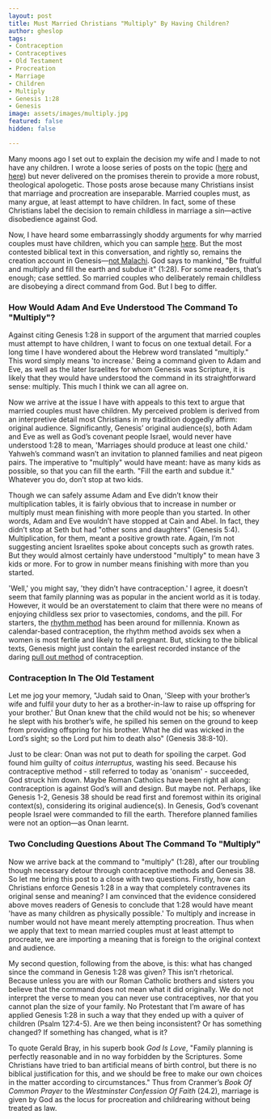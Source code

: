 ```yaml
---
layout: post
title: Must Married Christians "Multiply" By Having Children?
author: gheslop
tags:
- Contraception
- Contraceptives
- Old Testament
- Procreation
- Marriage
- Children
- Multiply
- Genesis 1:28
- Genesis
image: assets/images/multiply.jpg
featured: false
hidden: false

---
```

Many moons ago I set out to explain the decision my wife and I made to not have any children. I wrote a loose series of posts on the topic ([here](https://rekindle.co.za/content/responding-to-challies-is-it-okay-to-deliberately-not-have-children/ "Must Married Christians Have Children?") and [here](https://rekindle.co.za/content/doodle-childlessness-and-the-sovereignty-of-god/ "Children And God's Sovereignty")) but never delivered on the promises therein to provide a more robust, theological apologetic. Those posts arose because many Christians insist that marriage and procreation are inseparable. Married couples must, as many argue, at least attempt to have children. In fact, some of these Christians label the decision to remain childless in marriage a sin—active disobedience against God.

Now, I have heard some embarrassingly shoddy arguments for why married couples must have children, which you can sample [here](https://rekindle.co.za/content/unconvincing-arguments-for-why-married-couples-must-have-children/ "Unconvincing Arguments Insistent On Childbearing"). But the most contested biblical text in this conversation, and rightly so, remains the creation account in Genesis—[not Malachi](http://www.rekindle.co.za/content/malachi-on-divorce-godly-offspring-and-the-gospel/ "Does God Require Godly Offspring?"). God says to mankind, "Be fruitful and multiply and fill the earth and subdue it" (1:28). For some readers, that’s enough; case settled. So married couples who deliberately remain childless are disobeying a direct command from God. But I beg to differ.

### How Would Adam And Eve Understood The Command To "Multiply"?

Against citing Genesis 1:28 in support of the argument that married couples must attempt to have children, I want to focus on one textual detail. For a long time I have wondered about the Hebrew word translated "multiply." This word simply means 'to increase.' Being a command given to Adam and Eve, as well as the later Israelites for whom Genesis was Scripture, it is likely that they would have understood the command in its straightforward sense: multiply. This much I think we can all agree on.

Now we arrive at the issue I have with appeals to this text to argue that married couples must have children. My perceived problem is derived from an interpretive detail most Christians in my tradition doggedly affirm: original audience. Significantly, Genesis’ original audience(s), both Adam and Eve as well as God’s covenant people Israel, would never have understood 1:28 to mean, 'Marriages should produce at least one child.' Yahweh’s command wasn’t an invitation to planned families and neat pigeon pairs. The imperative to "multiply" would have meant: have as many kids as possible, so that you can fill the earth. "Fill the earth and subdue it." Whatever you do, don’t stop at two kids.

Though we can safely assume Adam and Eve didn’t know their multiplication tables, it is fairly obvious that to increase in number or multiply must mean finishing with more people than you started. In other words, Adam and Eve wouldn’t have stopped at Cain and Abel. In fact, they didn’t stop at Seth but had "other sons and daughters" (Genesis 5:4). Multiplication, for them, meant a positive growth rate. Again, I’m not suggesting ancient Israelites spoke about concepts such as growth rates. But they would almost certainly have understood "multiply" to mean have 3 kids or more. For to grow in number means finishing with more than you started.

'Well,' you might say, 'they didn’t have contraception.' I agree, it doesn’t seem that family planning was as popular in the ancient world as it is today. However, it would be an overstatement to claim that there were no means of enjoying childless sex prior to vasectomies, condoms, and the pill. For starters, the [rhythm method](https://en.wikipedia.org/wiki/Calendar-based_contraceptive_methods "Calendar Based Contraception") has been around for millennia. Known as calendar-based contraception, the rhythm method avoids sex when a women is most fertile and likely to fall pregnant. But, sticking to the biblical texts, Genesis might just contain the earliest recorded instance of the daring [pull out method](https://en.wikipedia.org/wiki/Coitus_interruptus "Coitus Interruptus") of contraception.

### Contraception In The Old Testament

Let me jog your memory, "Judah said to Onan, 'Sleep with your brother’s wife and fulfil your duty to her as a brother-in-law to raise up offspring for your brother.' But Onan knew that the child would not be his; so whenever he slept with his brother’s wife, he spilled his semen on the ground to keep from providing offspring for his brother. What he did was wicked in the Lord’s sight; so the Lord put him to death also" (Genesis 38:8-10).

Just to be clear: Onan was not put to death for spoiling the carpet. God found him guilty of _coitus interruptus,_ wasting his seed. Because his contraceptive method - still referred to today as 'onanism' - succeeded, God struck him down. Maybe Roman Catholics have been right all along: contraception is against God’s will and design. But maybe not. Perhaps, like Genesis 1-2, Genesis 38 should be read first and foremost within its original context(s), considering its original audience(s). In Genesis, God’s covenant people Israel were commanded to fill the earth. Therefore planned families were not an option—as Onan learnt.

### Two Concluding Questions About The Command To "Multiply"

Now we arrive back at the command to "multiply" (1:28), after our troubling though necessary detour through contraceptive methods and Genesis 38. So let me bring this post to a close with two questions. Firstly, how can Christians enforce Genesis 1:28 in a way that completely contravenes its original sense and meaning? I am convinced that the evidence considered above moves readers of Genesis to conclude that 1:28 would have meant 'have as many children as physically possible.' To multiply and increase in number would not have meant merely attempting procreation. Thus when we apply that text to mean married couples must at least attempt to procreate, we are importing a meaning that is foreign to the original context and audience.

My second question, following from the above, is this: what has changed since the command in Genesis 1:28 was given? This isn’t rhetorical. Because unless you are with our Roman Catholic brothers and sisters you believe that the command does not mean what it did originally. We do not interpret the verse to mean you can never use contraceptives, nor that you cannot plan the size of your family. No Protestant that I’m aware of has applied Genesis 1:28 in such a way that they ended up with a quiver of children (Psalm 127:4-5). Are we then being inconsistent? Or has something changed? If something has changed, what is it?

To quote Gerald Bray, in his superb book _God Is Love_, "Family planning is perfectly reasonable and in no way forbidden by the Scriptures. Some Christians have tried to ban artificial means of birth control, but there is no biblical justification for this, and we should be free to make our own choices in the matter according to circumstances." Thus from Cranmer’s _Book Of Common Prayer_ to the _Westminster Confession Of Faith_ (24.2), marriage is given by God as the locus for procreation and childrearing without being treated as law.